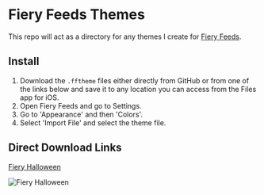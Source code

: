 # Fiery Feeds Themes

This repo will act as a directory for any themes I create for [Fiery Feeds](https://itunes.apple.com/us/app/fiery-feeds-rss-reader/id1158763303?mt=8&uo=4&at=10l8rH).

## Install

1. Download the `.fftheme` files either directly from GitHub or from one of the links below and save it to any location you can access from the Files app for iOS.
2. Open Fiery Feeds and go to Settings.
3. Go to 'Appearance' and then 'Colors'.
4. Select 'Import File' and select the theme file.

## Direct Download Links

[Fiery Halloween](https://birchtree.nyc3.digitaloceanspaces.com/Fiery%20Halloween.fftheme)

![Fiery Halloween](https://birchtree.nyc3.digitaloceanspaces.com/images/Fiery%20Feeds%20Halloween.png)